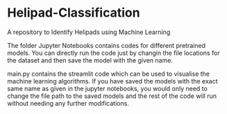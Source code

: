 # Helipad-Classification
A repository to Identify Helipads using Machine Learning

The folder Jupyter Notebooks contains codes for different pretrained models. You can directly run the code just by changin the file locations for the dataset and then save the model with the given name.

main.py contains the streamlit code which can be used to visualise the machine learning algorithms. If you have saved the models with the exact same name as given in the jupyter notebooks, you would only need to change the file path to the saved models and the rest of the code will run without needing any further modifications.

